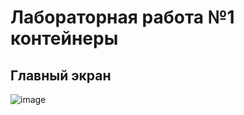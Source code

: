 # Лабораторная работа №1 контейнеры
## Главный экран
![image](https://github.com/Lincol044/konteynery/assets/144316441/76c46e13-04aa-47ca-b747-f725f49f202f)
